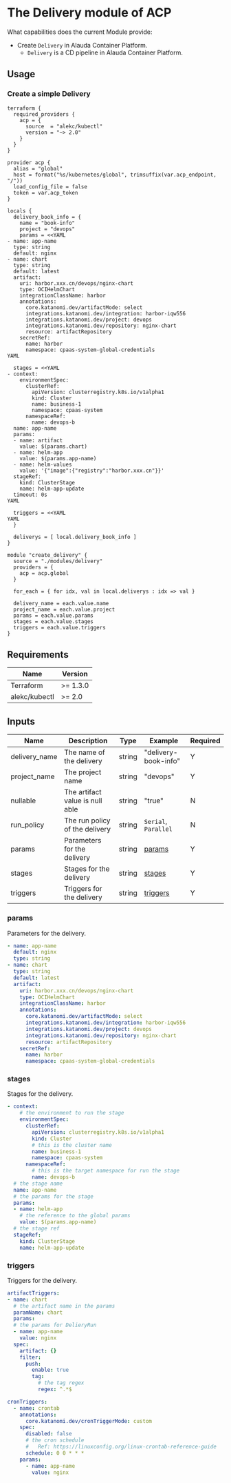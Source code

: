 # The Delivery module of ACP

What capabilities does the current Module provide:

- Create `Delivery` in Alauda Container Platform.
  - `Delivery` is a CD pipeline in Alauda Container Platform.

## Usage

### Create a simple Delivery

```hcl
terraform {
  required_providers {
    acp = {
      source  = "alekc/kubectl"
      version = "~> 2.0"
    }
  }
}

provider acp {
  alias = "global"
  host = format("%s/kubernetes/global", trimsuffix(var.acp_endpoint, "/"))
  load_config_file = false
  token = var.acp_token
}

locals {
  delivery_book_info = {
    name = "book-info"
    project = "devops"
    params = <<YAML
- name: app-name
  type: string
  default: nginx
- name: chart
  type: string
  default: latest
  artifact:
    uri: harbor.xxx.cn/devops/nginx-chart
    type: OCIHelmChart
    integrationClassName: harbor
    annotations:
      core.katanomi.dev/artifactMode: select
      integrations.katanomi.dev/integration: harbor-iqw556
      integrations.katanomi.dev/project: devops
      integrations.katanomi.dev/repository: nginx-chart
      resource: artifactRepository
    secretRef:
      name: harbor
      namespace: cpaas-system-global-credentials
YAML

  stages = <<YAML
- context:
    environmentSpec:
      clusterRef:
        apiVersion: clusterregistry.k8s.io/v1alpha1
        kind: Cluster
        name: business-1
        namespace: cpaas-system
      namespaceRef:
        name: devops-b
  name: app-name
  params:
  - name: artifact
    value: $(params.chart)
  - name: helm-app
    value: $(params.app-name)
  - name: helm-values
    value: '{"image":{"registry":"harbor.xxx.cn"}}'
  stageRef:
    kind: ClusterStage
    name: helm-app-update
  timeout: 0s
YAML

  triggers = <<YAML
YAML
  }

  deliverys = [ local.delivery_book_info ]
}

module "create_delivery" {
  source = "./modules/delivery"
  providers = {
    acp = acp.global
  }

  for_each = { for idx, val in local.deliverys : idx => val }

  delivery_name = each.value.name
  project_name = each.value.project
  params = each.value.params
  stages = each.value.stages
  triggers = each.value.triggers
}
```

## Requirements

| Name          | Version  |
| ------------- | -------- |
| Terraform     | >= 1.3.0 |
| alekc/kubectl | >= 2.0   |


## Inputs

| Name                  | Description                                   | Type   | Example                         | Required |
| --------------------- | --------------------------------------------- | ------ | --------------------------------| -------- |
| delivery_name         | The name of the delivery                      | string | "delivery-book-info"            | Y        |
| project_name          | The project name                              | string | "devops"                        | Y        |
| nullable              | The artifact value is null able               | string | "true"                          | N        |
| run_policy            | The run policy of the delivery                | string | `Serial`, `Parallel`            | N        |
| params                | Parameters for the delivery                   | string | [params](#params)               | Y        |
| stages                | Stages for the delivery                       | string | [stages](#stages)               | Y        |
| triggers              | Triggers for the delivery                     | string | [triggers](#triggers)           | Y        |

### params

Parameters for the delivery.

```yaml
- name: app-name
  default: nginx
  type: string
- name: chart
  type: string
  default: latest
  artifact:
    uri: harbor.xxx.cn/devops/nginx-chart
    type: OCIHelmChart
    integrationClassName: harbor
    annotations:
      core.katanomi.dev/artifactMode: select
      integrations.katanomi.dev/integration: harbor-iqw556
      integrations.katanomi.dev/project: devops
      integrations.katanomi.dev/repository: nginx-chart
      resource: artifactRepository
    secretRef:
      name: harbor
      namespace: cpaas-system-global-credentials
```

### stages

Stages for the delivery.

```yaml
- context:
    # the environment to run the stage
    environmentSpec:
      clusterRef:
        apiVersion: clusterregistry.k8s.io/v1alpha1
        kind: Cluster
        # this is the cluster name
        name: business-1
        namespace: cpaas-system
      namespaceRef:
        # this is the target namespace for run the stage
        name: devops-b
  # the stage name
  name: app-name
  # the params for the stage
  params:
  - name: helm-app
    # the reference to the global params
    value: $(params.app-name)
  # the stage ref
  stageRef:
    kind: ClusterStage
    name: helm-app-update
```

### triggers

Triggers for the delivery.

```yaml
artifactTriggers:
- name: chart
  # the artifact name in the params
  paramName: chart
  params:
  # the params for DelieryRun
  - name: app-name
    value: nginx
  spec:
    artifact: {}
    filter:
      push:
        enable: true
        tag:
          # the tag regex
          regex: ^.*$

cronTriggers:
  - name: crontab
    annotations:
      core.katanomi.dev/cronTriggerMode: custom
    spec:
      disabled: false
      # the cron schedule
      #   Ref: https://linuxconfig.org/linux-crontab-reference-guide
      schedule: 0 0 * * *
    params:
      - name: app-name
        value: nginx
```
